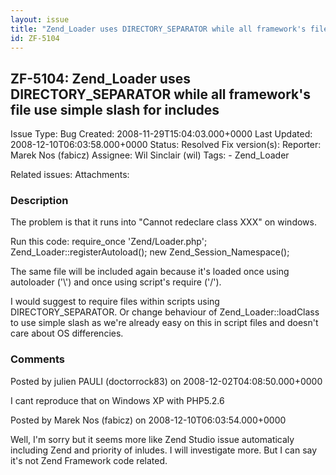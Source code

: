 ```yaml
---
layout: issue
title: "Zend_Loader uses DIRECTORY_SEPARATOR while all framework's file use simple slash for includes"
id: ZF-5104
---
```


ZF-5104: Zend\_Loader uses DIRECTORY\_SEPARATOR while all framework's file use simple slash for includes
--------------------------------------------------------------------------------------------------------

 Issue Type: Bug Created: 2008-11-29T15:04:03.000+0000 Last Updated: 2008-12-10T06:03:58.000+0000 Status: Resolved Fix version(s): 
 Reporter:  Marek Nos (fabicz)  Assignee:  Wil Sinclair (wil)  Tags: - Zend\_Loader
 
 Related issues: 
 Attachments: 
### Description

The problem is that it runs into "Cannot redeclare class XXX" on windows.

Run this code: require\_once 'Zend/Loader.php'; Zend\_Loader::registerAutoload(); new Zend\_Session\_Namespace();

The same file will be included again because it's loaded once using autoloader ('\\') and once using script's require ('/').

I would suggest to require files within scripts using DIRECTORY\_SEPARATOR. Or change behaviour of Zend\_Loader::loadClass to use simple slash as we're already easy on this in script files and doesn't care about OS differencies.

 

 

### Comments

Posted by julien PAULI (doctorrock83) on 2008-12-02T04:08:50.000+0000

I cant reproduce that on Windows XP with PHP5.2.6

 

 

Posted by Marek Nos (fabicz) on 2008-12-10T06:03:54.000+0000

Well, I'm sorry but it seems more like Zend Studio issue automaticaly including Zend and priority of inludes. I will investigate more. But I can say it's not Zend Framework code related.

 

 
